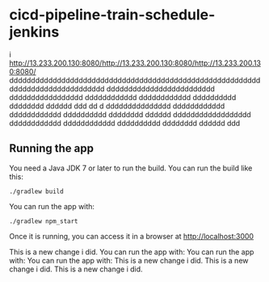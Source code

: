 # cicd-pipeline-train-schedule-jenkins


i
http://13.233.200.130:8080/http://13.233.200.130:8080/http://13.233.200.130:8080/
 dddddddddddddddddddddddddddddddddddddddddddddddddddddddddddddddddddddddddddddddd
 ddddddddddddddddddddddddd
 ddddddddddddddddd
 dddddddddddd
 dddddddddddd
 dddddddddd
 dddddddd
 dddddd
 ddd
 dd
 d
ddddddddddddddd
 dddddddddddd
 dddddddddddd
 dddddddddd
 dddddddd
 dddddd
 dddddddddddddddddd
 dddddddddddd
 dddddddddddd
 dddddddddd
 dddddddd
 dddddd
 ddd

## Running the app

You need a Java JDK 7 or later to run the build. You can run the build like this:

    ./gradlew build

You can run the app with:

    ./gradlew npm_start

Once it is running, you can access it in a browser at [http://localhost:3000](http://localhost:3000)

This is a new change i did.
You can run the app with:
You can run the app with:
You can run the app with:
This is a new change i did.
This is a new change i did.
This is a new change i did.
